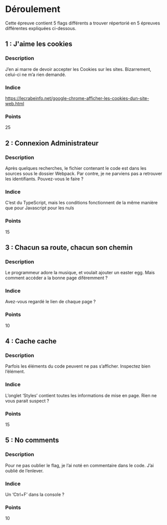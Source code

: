 # Déroulement 

Cette épreuve contient 5 flags différents a trouver répertorié en 5 épreuves différentes expliquées ci-dessous.

## 1 : J'aime les cookies

### Description 

J’en ai marre de devoir accepter les Cookies sur les sites. Bizarrement, celui-ci ne m’a rien demandé.

### Indice

https://lecrabeinfo.net/google-chrome-afficher-les-cookies-dun-site-web.html

### Points

25

## 2 : Connexion Administrateur

### Description 

Après quelques recherches, le fichier contenant le code est dans les sources sous le dossier Webpack. Par contre, je ne parviens pas a retrouver les identifiants. Pouvez-vous le faire ?

### Indice

C’est du TypeScript, mais les conditions fonctionnent de la même manière que pour Javascript pour les nuls

### Points

15

## 3 : Chacun sa route, chacun son chemin

### Description 

Le programmeur adore la musique, et voulait ajouter un easter egg. Mais comment accéder a la bonne page diféremment ?

### Indice

Avez-vous regardé le lien de chaque page ?

### Points

10

## 4 : Cache cache

### Description 

Parfois les éléments du code peuvent ne pas s’afficher. Inspectez bien l’élément.

### Indice

L’onglet ‘Styles’ contient toutes les informations de mise en page. Rien ne vous parait suspect ?

### Points

15

## 5 : No comments

### Description 

Pour ne pas oublier le flag, je l’ai noté en commentaire dans le code. J’ai oublié de l’enlever. 

### Indice

Un ‘Ctrl+F’ dans la console ?

### Points

10